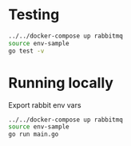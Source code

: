 # Testing

```bash
../../docker-compose up rabbitmq
source env-sample
go test -v
```

# Running locally

Export rabbit env vars

```bash
../../docker-compose up rabbitmq
source env-sample
go run main.go
```